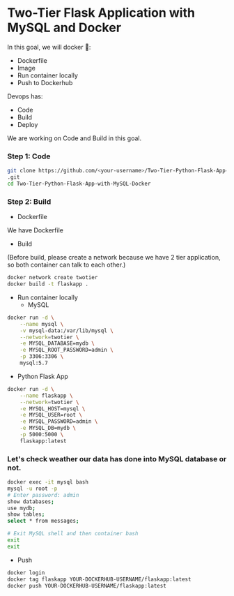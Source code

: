 # Two-Tier Flask Application with MySQL and Docker

In this goal, we will docker 🐳:
- Dockerfile
- Image
- Run container locally
- Push to Dockerhub

Devops has:
- Code
- Build
- Deploy

We are working on Code and Build in this goal.
### Step 1: Code
  ```bash
git clone https://github.com/<your-username>/Two-Tier-Python-Flask-App-with-MySQL-Docker
.git
cd Two-Tier-Python-Flask-App-with-MySQL-Docker
  ```

### Step 2: Build
- Dockerfile

We have Dockerfile
- Build

(Before build, please create a network because we have 2 tier application, so both container can talk to each other.)
```bash
docker network create twotier
docker build -t flaskapp .
```
- Run container locally
  - MySQL
```bash
docker run -d \
    --name mysql \
    -v mysql-data:/var/lib/mysql \
    --network=twotier \
    -e MYSQL_DATABASE=mydb \
    -e MYSQL_ROOT_PASSWORD=admin \
    -p 3306:3306 \
    mysql:5.7
```
  - Python Flask App
```bash
docker run -d \
    --name flaskapp \
    --network=twotier \
    -e MYSQL_HOST=mysql \
    -e MYSQL_USER=root \
    -e MYSQL_PASSWORD=admin \
    -e MYSQL_DB=mydb \
    -p 5000:5000 \
    flaskapp:latest
```


### Let's check weather our data has done into MySQL database or not.
```bash
docker exec -it mysql bash
mysql -u root -p
# Enter password: admin
show databases;
use mydb;
show tables;
select * from messages;

# Exit MySQL shell and then container bash
exit
exit
```


- Push
```bash
docker login
docker tag flaskapp YOUR-DOCKERHUB-USERNAME/flaskapp:latest
docker push YOUR-DOCKERHUB-USERNAME/flaskapp:latest
```
